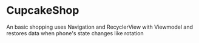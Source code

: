 # CupcakeShop
 An basic shopping uses Navigation and RecyclerView with Viewmodel and restores data when phone's state changes like rotation
